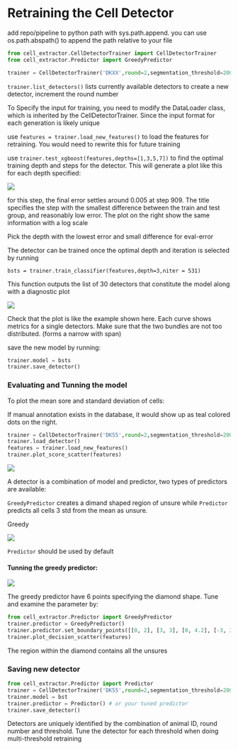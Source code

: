 # Retraining the Cell Detector

add repo/pipeline to python path with sys.path.append.  you can use os.path.abspath() to append the path relative to your file

``````python
from cell_extractor.CellDetectorTrainer import CellDetectorTrainer
from cell_extractor.Predictor import GreedyPredictor

trainer = CellDetectorTrainer('DKXX',round=2,segmentation_threshold=2000)
``````

`trainer.list_detectors()` lists currently available detectors to create a new detector, increment the round number

To Specify the input for training, you need to modify the DataLoader class, which is inherited by the CellDetectorTrainer.  Since the input format for each generation is likely unique

use `features = trainer.load_new_features()` to load the features for retraining.  You would need to rewrite this for future training

use `trainer.test_xgboost(features,depths=[1,3,5,7])` to find the optimal training depth and steps for the detector.  This will generate a plot like this for each depth specified:

<img src="https://cdn.rawgit.com/ActiveBrainAtlas2/preprocessing-pipeline/master/docs/programmer/cell_detection/selecting%20depth%20and%20iteration.png" />

for this step, the final error settles around 0.005 at step 909.  The title specifies the step with the smallest difference between the train and test group, and reasonably low error.  The plot on the right show the same information with a log scale

Pick the depth with the lowest error and small difference for eval-error

The detector can be trained once the optimal depth and iteration is selected by running

`bsts = trainer.train_classifier(features,depth=3,niter = 531)`

This function outputs the list of 30 detectors that constitute the model along with a diagnostic plot

<img src="https://cdn.rawgit.com/ActiveBrainAtlas2/preprocessing-pipeline/master/docs/programmer/cell_detection/training%20detector%20metric.png" />

Check that the plot is like the example shown here.  Each curve shows metrics for a single detectors.  Make sure that the two bundles are not too distributed. (forms a narrow with span)

save the new model by running:

```python
trainer.model = bsts
trainer.save_detector()
```

### Evaluating and Tunning the model

To plot the mean sore and standard deviation of cells:

If manual annotation exists in the database, it would show up as teal colored dots on the right.

```python
trainer = CellDetectorTrainer('DK55',round=2,segmentation_threshold=2000)
trainer.load_detector()
features = trainer.load_new_features()
trainer.plot_score_scatter(features)
```

<img src="https://cdn.rawgit.com/ActiveBrainAtlas2/preprocessing-pipeline/master/docs/programmer/cell_detection/score%20scatter.png" />

A detector is a combination of model and predictor, two types of predictors are available:

 `GreedyPredictor` creates a dimand shaped region of unsure while `Predictor` predicts all cells 3 std from the mean as unsure.

Greedy

<img src="https://cdn.rawgit.com/ActiveBrainAtlas2/preprocessing-pipeline/master/docs/programmer/cell_detection/predictor%20tunning.png" />

`Predictor` should be used by default

#### Tunning the greedy predictor:

<img src="https://cdn.rawgit.com/ActiveBrainAtlas2/preprocessing-pipeline/master/docs/programmer/cell_detection/greedy%20predictor.png" />

The greedy predictor have 6 points specifying the diamond shape.  Tune and examine the parameter by:

```python
from cell_extractor.Predictor import GreedyPredictor
trainer.predictor = GreedyPredictor()
trainer.predictor.set_boundary_points([[0, 2], [3, 3], [0, 4.2], [-3, 3], [-10, 5], [10, 5]])
trainer.plot_decision_scatter(features)
```

The region within the diamond contains all the unsures

### Saving new detector

```python
from cell_extractor.Predictor import Predictor
trainer = CellDetectorTrainer('DK55',round=2,segmentation_threshold=2000)
trainer.model = bst
trainer.predictor = Predictor() # or your tuned predictor
trainer.save_detector()

```

Detectors are uniquely identified by the combination of animal ID, round number and threshold.  Tune the detector for each threshold when doing multi-threshold retraining
